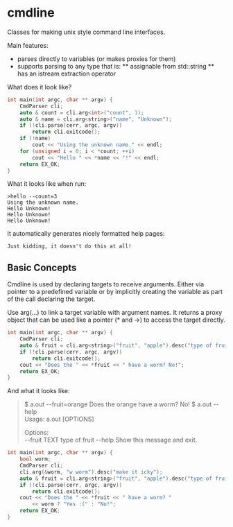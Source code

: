 # cmdline

Classes for making unix style command line interfaces.

Main features:
* parses directly to variables (or makes proxies for them)
* supports parsing to any type that is:
** assignable from std::string
** has an istream extraction operator

What does it look like?
```C++
int main(int argc, char ** argv) {
    CmdParser cli;
    auto & count = cli.arg<int>("count", 1);
    auto & name = cli.arg<string>("name", "Unknown");
    if (!cli.parse(cerr, argc, argv))
        return cli.exitcode();
    if (!name)
        cout << "Using the unknown name." << endl;
    for (unsigned i = 0; i < *count; ++i)
        cout << "Hello " << *name << "!" << endl;
    return EX_OK;
}
```

What it looks like when run:
```
>hello --count=3
Using the unknown name.
Hello Unknown!
Hello Unknown!
Hello Unknown!
```

It automatically generates nicely formatted help pages:
```
Just kidding, it doesn't do this at all!
```

## Basic Concepts
Cmdline is used by declaring targets to receive arguments. Either via pointer
to a predefined variable or by implicitly creating the variable as part of the 
call declaring the target.

Use arg(...) to link a target variable with argument names. It returns a proxy 
object that can be used like a pointer (* and ->) to access the target directly.

```C++
int main(int argc, char ** argv) {
    CmdParser cli;
    auto & fruit = cli.arg<string>("fruit", "apple").desc("type of fruit");
    if (!cli.parse(cerr, argc, argv))
        return cli.exitcode();
    cout << "Does the " << *fruit << " have a worm? No!";
    return EX_OK;
}
```

And what it looks like:
> $ a.out --fruit=orange
> Does the orange have a worm? No!
> $ a.out --help  
> Usage: a.out [OPTIONS]  
>
> Options:  
>   --fruit TEXT  type of fruit
>   --help        Show this message and exit.  



```C++
int main(int argc, char ** argv) {
    bool worm;
    CmdParser cli;
    cli.arg(&worm, "w worm").desc("make it icky");
    auto & fruit = cli.arg<string>("fruit", "apple").desc("type of fruit");
    if (!cli.parse(cerr, argc, argv))
        return cli.exitcode();
    cout << "Does the " << *fruit << " have a worm? " 
        << worm ? "Yes :(" : "No!";
    return EX_OK;
}
```
